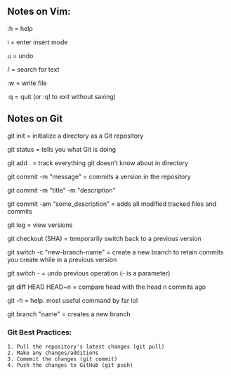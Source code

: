 ## Notes on Vim:
:h = help

i = enter insert mode

u = undo

/ = search for text

:w = write file

:q = quit (or :q! to exit without saving)

## Notes on Git
git init = initialize a directory as a Git repository

git status = tells you what Git is doing

git add . = track everything git doesn’t know about in directory

git commit -m "message" = commits a version in the repository

git commit -m "title" -m "description"

git commit -am “some_description” = adds all modified tracked files and commits

git log = view versions

git checkout (SHA) = temporarily switch back to a previous version

git switch -c "new-branch-name" = create a new branch to retain commits you create while in a previous version

git switch - = undo previous operation (- is a parameter)

git diff HEAD HEAD~n = compare head with the head n commits ago 

git -h = help. most useful command by far lol

git branch "name" = creates a new branch

### Git Best Practices:
```
1. Pull the repository's latest changes (git pull)
2. Make any changes/additions
3. Commmit the changes (git commit)
4. Push the changes to GitHub (git push)
```
